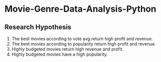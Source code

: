 # Movie-Genre-Data-Analysis-Python

## Research Hypothesis

1. The best movies according to vote avg.return high profit and revenue.
2. The best movies according to popularity return high profit and revenue.
3. Highly budgeted movies return high revenue and profit.
4. Highly budgeted movies have a high popularity.
